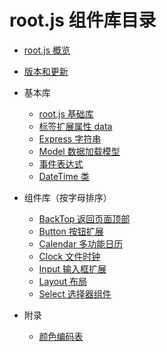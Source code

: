 # root.js 组件库目录

* [root.js 概览](/root.js/overview.md)
* [版本和更新](/root.js/version.md)

* 基本库    
    + [root.js 基础库](/root.js/root.md)
    + [标签扩展属性 data](/root.js/data.md)
    + [Express 字符串](/root.js/express.md)
    + [Model 数据加载模型](/root.js/model.md)
    + [事件表达式](/root.js/event.md)
    + [DateTime 类](/root.js/datetime.md)

* 组件库（按字母排序）
    + [BackTop 返回页面顶部](/root.js/backtop.md)
    + [Button 按钮扩展](/root.js/button.md)
    + [Calendar 多功能日历](/root.js/calendar.md)
    + [Clock 文件时钟](/root.js/clock.md)
    + [Input 输入框扩展](/root.js/input.md)
    + [Layout 布局](/root.js/layout.md)
    + [Select 选择器组件](/root.js/select.md)

* 附录
    + [颜色编码表](/root.js/colors.md)